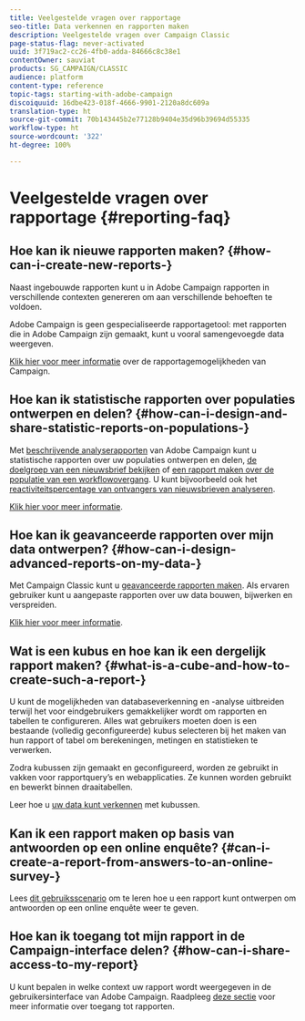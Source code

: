 ```yaml
---
title: Veelgestelde vragen over rapportage
seo-title: Data verkennen en rapporten maken
description: Veelgestelde vragen over Campaign Classic
page-status-flag: never-activated
uuid: 3f719ac2-cc26-4fb0-adda-84666c8c38e1
contentOwner: sauviat
products: SG_CAMPAIGN/CLASSIC
audience: platform
content-type: reference
topic-tags: starting-with-adobe-campaign
discoiquuid: 16dbe423-018f-4666-9901-2120a8dc609a
translation-type: ht
source-git-commit: 70b143445b2e77128b9404e35d96b39694d55335
workflow-type: ht
source-wordcount: '322'
ht-degree: 100%

---
```



# Veelgestelde vragen over rapportage {#reporting-faq}

## Hoe kan ik nieuwe rapporten maken? {#how-can-i-create-new-reports-}

Naast ingebouwde rapporten kunt u in Adobe Campaign rapporten in verschillende contexten genereren om aan verschillende behoeften te voldoen.

Adobe Campaign is geen gespecialiseerde rapportagetool: met rapporten die in Adobe Campaign zijn gemaakt, kunt u vooral samengevoegde data weergeven.

[Klik hier voor meer informatie](../../reporting/using/about-adobe-campaign-reporting-tools.md) over de rapportagemogelijkheden van Campaign.

## Hoe kan ik statistische rapporten over populaties ontwerpen en delen? {#how-can-i-design-and-share-statistic-reports-on-populations-}

Met [beschrijvende analyserapporten](../../reporting/using/about-descriptive-analysis.md) van Adobe Campaign kunt u statistische rapporten over uw populaties ontwerpen en delen, [de doelgroep van een nieuwsbrief bekijken](../../reporting/using/use-cases.md#analyzing-a-population) of [een rapport maken over de populatie van een workflowovergang](../../reporting/using/use-cases.md#analyzing-a-transition-target-in-a-workflow). U kunt bijvoorbeeld ook het [reactiviteitspercentage van ontvangers van nieuwsbrieven analyseren](../../reporting/using/use-cases.md#analyzing-recipient-tracking-logs).

[Klik hier voor meer informatie](../../reporting/using/about-descriptive-analysis.md).

## Hoe kan ik geavanceerde rapporten over mijn data ontwerpen? {#how-can-i-design-advanced-reports-on-my-data-}

Met Campaign Classic kunt u [geavanceerde rapporten maken](../../reporting/using/about-reports-creation-in-campaign.md). Als ervaren gebruiker kunt u aangepaste rapporten over uw data bouwen, bijwerken en verspreiden.

[Klik hier voor meer informatie](../../reporting/using/about-reports-creation-in-campaign.md).

## Wat is een kubus en hoe kan ik een dergelijk rapport maken? {#what-is-a-cube-and-how-to-create-such-a-report-}

U kunt de mogelijkheden van databaseverkenning en -analyse uitbreiden terwijl het voor eindgebruikers gemakkelijker wordt om rapporten en tabellen te configureren. Alles wat gebruikers moeten doen is een bestaande (volledig geconfigureerde) kubus selecteren bij het maken van hun rapport of tabel om berekeningen, metingen en statistieken te verwerken.

Zodra kubussen zijn gemaakt en geconfigureerd, worden ze gebruikt in vakken voor rapportquery’s en webapplicaties. Ze kunnen worden gebruikt en bewerkt binnen draaitabellen.

Leer hoe u [uw data kunt verkennen](../../reporting/using/using-cubes-to-explore-data.md) met kubussen.

## Kan ik een rapport maken op basis van antwoorden op een online enquête? {#can-i-create-a-report-from-answers-to-an-online-survey-}

Lees [dit gebruiksscenario](../../reporting/using/use-case--displaying-report-on-answers-to-an-online-survey.md) om te leren hoe u een rapport kunt ontwerpen om antwoorden op een online enquête weer te geven.

## Hoe kan ik toegang tot mijn rapport in de Campaign-interface delen? {#how-can-i-share-access-to-my-report}

U kunt bepalen in welke context uw rapport wordt weergegeven in de gebruikersinterface van Adobe Campaign. Raadpleeg [deze sectie](../../reporting/using/configuring-access-to-the-report.md) voor meer informatie over toegang tot rapporten.
